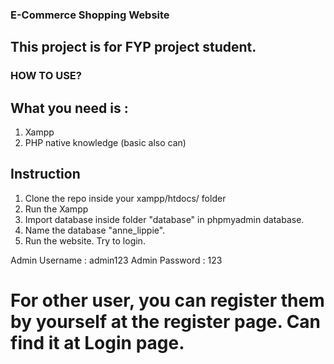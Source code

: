 ### E-Commerce Shopping Website

## This project is for FYP project student.

### HOW TO USE?

## What you need is :

 1. Xampp
 2. PHP native knowledge (basic also can)

## Instruction

 1. Clone the repo inside your xampp/htdocs/ folder
 2. Run the Xampp
 3. Import database inside folder "database" in phpmyadmin database.
 4. Name the database "anne_lippie".
 5. Run the website. Try to login.

Admin Username : admin123
Admin Password : 123

# For other user, you can register them by yourself at the register page. Can find it at Login page.

